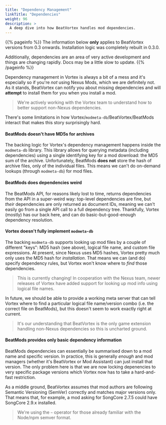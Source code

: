 ```yaml
---
title: "Dependency Management"
linkTitle: "Dependencies"
weight: 96
description: >
  A deep dive into how BeatVortex handles mod dependencies.
---
```


{{% pageinfo %}}
The information below **only** applies to BeatVortex versions from 0.3 onwards. Installation logic was completely rebuilt in 0.3.0.

Additionally, dependencies are an area of very active development and things are changing rapidly. Docs may be a little slow to update.
{{% /pageinfo %}}

Dependency management in Vortex is always a bit of a mess and it's especially so if you're *not* using Nexus Mods, which we are definitely not. As it stands, BeatVortex can notify you about missing dependencies and will **attempt** to install them for you when you install a mod.

> We're actively working with the Vortex team to understand how to better support non-Nexus dependencies.

There's some limitations in how Vortex/`modmeta-db`/BeatVortex/BeatMods interact that makes this story surprisingly hard.

#### BeatMods doesn't have MD5s for archives

The backing logic for Vortex's dependency management happens inside the `modmeta-db` library. This library allows for querying metadata (including dependencies) using a single identifying key for a mod download: the MD5 sum of the archive. Unfortunately, BeatMods **does not** store the hash of archive files, only of the individual files. This means we can't do on-demand lookups (through `modmeta-db`) for mod files.

#### BeatMods does dependencies weird

The BeatMods API, for reasons likely lost to time, returns dependencies from the API in a super-weird way: top-level dependencies are fine, but *their* dependencies are only returned as document IDs, meaning we can't easily go from a single API call to a full dependency tree. Thankfully, Vortex (mostly) has our back here, and can do basic-but-good-enough dependency resolution.

#### Vortex doesn't fully implement `modmeta-db`

The backing `modmeta-db` supports looking up mod files by a couple of different "keys": MD5 hash (see above), logical file name, and custom file expressions. At present, since Nexus uses MD5 hashes, Vortex pretty much only uses the MD5 hash for *installation*. That means we can (and do) specify dependency rules, but Vortex won't know where to *find* those dependencies.

> This is currently changing! In cooperation with the Nexus team, newer releases of Vortex have added support for looking up mod info using logical file names.

In future, we should be able to provide a working meta server that can tell Vortex where to find a particular logical file name/version combo (i.e. the correct file on BeatMods), but this doesn't seem to work exactly right at current.

> It's our understanding that BeatVortex is the only game extension handling non-Nexus dependencies so this is uncharted ground.

#### BeatMods provides only basic dependency information

BeatMods dependencies can essentially be summarised down to a mod name and specific version. In practice, this is generally *enough* and mod managers (whether it's BeatVortex or Mod Assistant) can just install that version. The only problem here is that we are now locking depenencies to very specific package versions which Vortex now has to take a hard-and-fast restriction.

As a middle ground, BeatVortex assumes that mod authors are following Semantic Versioning (SemVer) correctly and matches major versions only. That means that, for example, a mod asking for SongCore 2.7.5 could have SongCore 2.9.x installed.

> We're using the `~` operator for those already familiar with the Node/npm semver format.